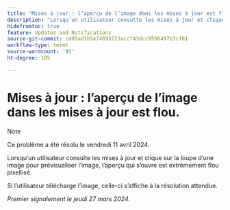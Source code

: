 ```yaml
---
title: "Mises à jour : l’aperçu de l’image dans les mises à jour est flou"
description: "Lorsqu’un utilisateur consulte les mises à jour et clique sur la loupe d’une image pour prévisualiser l’image, l’aperçu qui s’ouvre est extrêmement flou pixellisé."
hidefromtoc: true
feature: Updates and Notifications
source-git-commit: cd05ad1b5e74693723accf43dcc9566497b3cf01
workflow-type: tm+mt
source-wordcount: '91'
ht-degree: 10%

---
```



# Mises à jour : l’aperçu de l’image dans les mises à jour est flou.

>[!NOTE]
>
>Ce problème a été résolu le vendredi 11 avril 2024.

Lorsqu’un utilisateur consulte les mises à jour et clique sur la loupe d’une image pour prévisualiser l’image, l’aperçu qui s’ouvre est extrêmement flou pixellisé.

Si l’utilisateur télécharge l’image, celle-ci s’affiche à la résolution attendue.

_Premier signalement le jeudi 27 mars 2024._

